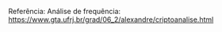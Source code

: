 

Referência:
Análise de frequência: https://www.gta.ufrj.br/grad/06_2/alexandre/criptoanalise.html
